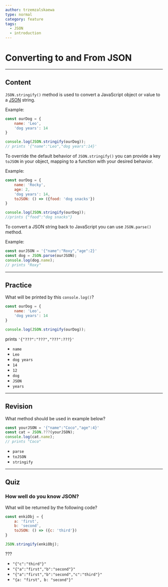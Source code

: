 ```yaml
---
author: trzemzalskaewa
type: normal
category: feature
tags:
  - JSON
  - introduction
---
```


# Converting to and From JSON


---

## Content

`JSON.stringify()` method is used to convert a JavaScript object or value to a [JSON](https://www.enki.com/glossary/general/json) string.

Example:

```javascript
const ourDog = {
    name: 'Leo',
    'dog years': 14
}

console.log(JSON.stringify(ourDog));
// prints '{"name":"Leo","dog years":14}'
```

To override the default behavior of `JSON.stringify()` you can provide a key `toJSON` in your object, mapping to a function with your desired behavior.

Example:

```javascript
const ourDog = {
    name: 'Rocky',
    age: 2,
    'dog years': 14,
    toJSON: () => ({food: 'dog snacks'})
}

console.log(JSON.stringify(ourDog));
//prints {"food":"dog snacks"}
```

To convert a JSON string back to JavaScript you can use `JSON.parse()` method.

Example:

```javascript
const ourJSON = '{"name":"Roxy","age":2}'
const dog = JSON.parse(ourJSON);
console.log(dog.name);
// prints "Roxy"
```


---

## Practice

What will be printed by this `console.log()`?

```javascript
const ourDog = {
    name: 'Leo',
    'dog years': 14
}

console.log(JSON.stringify(ourDog));
```

prints `'{"???":"???","???":???}'`

- `name`
- `Leo`
- `dog years`
- `14`
- `12`
- `dog`
- `JSON`
- `years`


---

## Revision

What method should be used in example below?

```javascript
const yourJSON = '{"name":"Coco","age":4}'
const cat = JSON.???(yourJSON);
console.log(cat.name);
// prints "Coco"
```

- `parse`
- `toJSON`
- `stringify`


---

## Quiz

### How well do you know JSON?


What will be returned by the following code?

```javascript
const enkiObj = {
    a: 'first',
    b: 'second',
    toJSON: () => ({c: 'third'})
}

JSON.stringify(enkiObj);
```

???

- `"{"c":"third"}"`
- `"{"a":"first","b":"second"}"`
- `"{"a":"first","b":"second","c":"third"}"`
- `"{a: "first", b: "second"}"`
